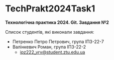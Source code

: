 # TechPrakt2024Task1
**Технологічна практика 2024. Git. Завдання №2**

Список студентів, які виконали завдання:
* Петренко Петро Петрович, група ІПЗ-22-7
* Валінкевич Роман, група ІПЗ-22-2
  * ipz222_vrv@student.ztu.edu.ua
